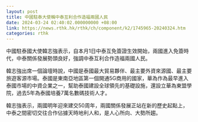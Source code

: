 ```yaml
---
layout: post
title: 中國駐泰大使稱中泰互利合作造福兩國人民
date: 2024-03-24 02:40:02.000000000 +08:00
link: https://news.rthk.hk/rthk/ch/component/k2/1745965-20240324.htm
categories: rthk
---
```


中國駐泰國大使韓志強表示，自本月1日中泰互免簽證生效開始，兩國進入免簽時代，中泰關係發展勢頭良好，強調中泰互利合作造福兩國人民。 

韓志強出席一個論壇時說，中國是泰國最大貿易夥伴、最主要外資來源國、最主要旅遊客源市場。泰國是東南亞地區第一個開通5G商用的國家，華為作為最早進入泰國市場的中資企業之一，幫助泰國建設全球領先的基礎設施，還設立華為東盟學院，過去5年為泰國培養7萬名數碼技術人才。 

韓志強表示，兩國明年迎來建交50周年，兩國關係發展正站在新的歷史起點上，中泰之間密切交往合作佔據天時地利人和，是人心所向、大勢所趨。
